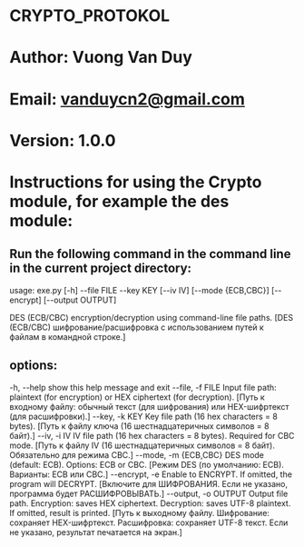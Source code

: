 # CRYPTO_PROTOKOL
# Author: Vuong Van Duy
# Email: vanduycn2@gmail.com
# Version: 1.0.0
# Instructions for using the Crypto module, for example the des module:
## Run the following command in the command line in the current project directory:
usage: exe.py [-h] --file FILE --key KEY [--iv IV] [--mode {ECB,CBC}] [--encrypt] [--output OUTPUT]

DES (ECB/CBC) encryption/decryption using command-line file paths. [DES (ECB/CBC) шифрование/расшифровка с использованием путей к файлам в командной строке.]

## options:
  -h, --help            show this help message and exit
  --file, -f FILE       Input file path: plaintext (for encryption) or HEX ciphertext (for decryption). [Путь к входному файлу: обычный текст (для шифрования) или
                        HEX-шифртекст (для расшифровки).]
  --key, -k KEY         Key file path (16 hex characters = 8 bytes). [Путь к файлу ключа (16 шестнадцатеричных символов = 8 байт).]
  --iv, -i IV           IV file path (16 hex characters = 8 bytes). Required for CBC mode. [Путь к файлу IV (16 шестнадцатеричных символов = 8 байт). Обязательно
                        для режима CBC.]
  --mode, -m {ECB,CBC}  DES mode (default: ECB). Options: ECB or CBC. [Режим DES (по умолчанию: ECB). Варианты: ECB или CBC.]
  --encrypt, -e         Enable to ENCRYPT. If omitted, the program will DECRYPT. [Включите для ШИФРОВАНИЯ. Если не указано, программа будет РАСШИФРОВЫВАТЬ.]
  --output, -o OUTPUT   Output file path. Encryption: saves HEX ciphertext. Decryption: saves UTF-8 plaintext. If omitted, result is printed. [Путь к выходному
                        файлу. Шифрование: сохраняет HEX-шифртекст. Расшифровка: сохраняет UTF-8 текст. Если не указано, результат печатается на экран.]